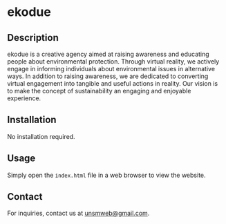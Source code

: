 # ekodue

## Description

ekodue is a creative agency aimed at raising awareness and educating people about environmental protection. Through virtual reality, we actively engage in informing individuals about environmental issues in alternative ways. In addition to raising awareness, we are dedicated to converting virtual engagement into tangible and useful actions in reality. Our vision is to make the concept of sustainability an engaging and enjoyable experience.

## Installation

No installation required.

## Usage

Simply open the `index.html` file in a web browser to view the website.

## Contact

For inquiries, contact us at unsmweb@gmail.com.
